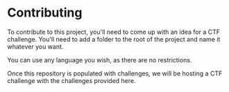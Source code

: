 # Contributing
To contribute to this project, you'll need to come up with an idea for a CTF challenge. You'll need to add a folder to the root of the project and name it whatever you want.

You can use any language you wish, as there are no restrictions.

Once this repository is populated with challenges, we will be hosting a CTF challenge with the challenges provided here.
